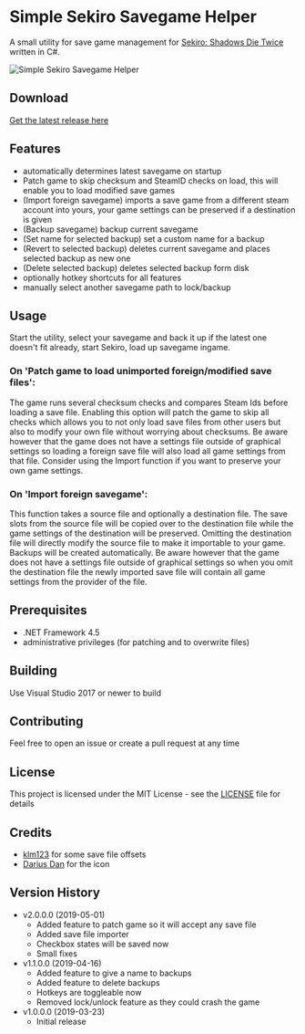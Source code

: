 # Simple Sekiro Savegame Helper

A small utility for save game management for [Sekiro: Shadows Die Twice](https://www.sekirothegame.com/) written in C#.

![Simple Sekiro Savegame Helper](https://camo.githubusercontent.com/2a2f906c62493531511a636a75b4305564beb04a/68747470733a2f2f692e696d6775722e636f6d2f573663345841742e706e67)

## Download

[Get the latest release here](https://github.com/uberhalit/SimpleSekiroSavegameHelper/releases)

## Features

* automatically determines latest savegame on startup
* Patch game to skip checksum and SteamID checks on load, this will enable you to load modified save games
* (Import foreign savegame) imports a save game from a different steam account into yours, your game settings can be preserved if a destination is given
* (Backup savegame) backup current savegame
* (Set name for selected backup) set a custom name for a backup
* (Revert to selected backup) deletes current savegame and places selected backup as new one
* (Delete selected backup) deletes selected backup form disk
* optionally hotkey shortcuts for all features
* manually select another savegame path to lock/backup

## Usage

Start the utility, select your savegame and back it up if the latest one doesn't fit already, start Sekiro, load up savegame ingame.

### On 'Patch game to load unimported foreign/modified save files':

The game runs several checksum checks and compares Steam Ids before loading a save file. Enabling this option will patch the game to skip all checks which allows you to not only load save files from other users but also to modify your own file without worrying about checksums. Be aware however that the game does not have a settings file outside of graphical settings so loading a foreign save file will also load all game settings from that file. Consider using the Import function if you want to preserve your own game settings.

### On 'Import foreign savegame':

This function takes a source file and optionally a destination file. The save slots from the source file will be copied over to the destination file while the game settings of the destination will be preserved. Omitting the destination file will directly modify the source file to make it importable to your game. Backups will be created automatically. Be aware however that the game does not have a settings file outside of graphical settings so when you omit the destination file the newly imported save file will contain all game settings from the provider of the file.

## Prerequisites

* .NET Framework 4.5
* administrative privileges (for patching and to overwrite files)

## Building

Use Visual Studio 2017 or newer to build

## Contributing

Feel free to open an issue or create a pull request at any time

## License

This project is licensed under the MIT License - see the [LICENSE](LICENSE) file for details

## Credits

* [klm123](https://gaming.stackexchange.com/users/49789/klm123) for some save file offsets
* [Darius Dan](http://www.dariusdan.com) for the icon

## Version History

* v2.0.0.0 (2019-05-01)
  * Added feature to patch game so it will accept any save file
  * Added save file importer
  * Checkbox states will be saved now
  * Small fixes
* v1.1.0.0 (2019-04-16)
  * Added feature to give a name to backups
  * Added feature to delete backups
  * Hotkeys are toggleable now
  * Removed lock/unlock feature as they could crash the game
* v1.0.0.0 (2019-03-23)
  * Initial release
